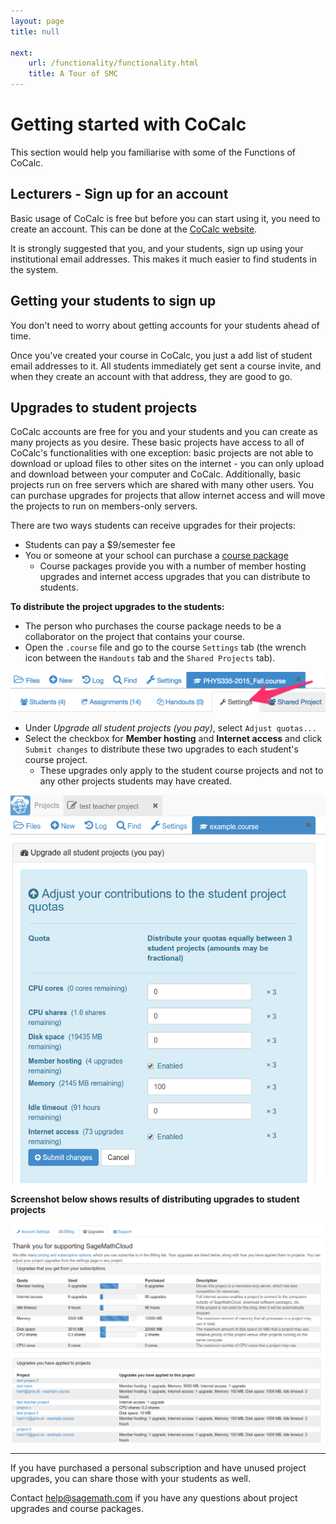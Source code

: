 ```yaml
---
layout: page
title: null

next:
    url: /functionality/functionality.html
    title: A Tour of SMC
---
```

# Getting started with CoCalc
This section would help you familiarise with some of the Functions of CoCalc.

## Lecturers - Sign up for an account

Basic usage of CoCalc is free but before you can start using it, you need to create an account. This can be done at the [CoCalc website](https://cocalc.com/).

It is strongly suggested that you, and your students, sign up using your institutional email addresses.
This makes it much easier to find students in the system.

## Getting your students to sign up

You don't need to worry about getting accounts for your students ahead of time.

Once you've created your course in CoCalc, you just a add list of student email addresses to it. All students immediately get sent a course invite, and when they create an account with that address, they are good to go.

## Upgrades to student projects

CoCalc accounts are free for you and your students and you can create as many projects as you desire.  These basic projects have access to all of CoCalc's functionalities with one exception: basic projects are not able to download or upload files to other sites on the internet - you can only upload and download between your computer and CoCalc.  Additionally, basic projects run on free servers which are shared with many other users.  You can purchase upgrades for projects that allow internet access and will move the projects to run on members-only servers.

There are two ways students can receive upgrades for their projects:
- Students can pay a \$9/semester fee
- You or someone at your school can purchase a [course package](https://cocalc.com/policies/pricing.html)
    - Course packages provide you with a number of member hosting upgrades and internet access upgrades that you can distribute to students.

**To distribute the project upgrades to the students:**
- The person who purchases the course package needs to be a collaborator on the project that contains your course.
- Open the `.course` file and go to the course  `Settings` tab (the wrench icon between the `Handouts` tab and the `Shared Projects` tab).  

![](course_settings_tab.png)

- Under *Upgrade all student projects (you pay)*,  select `Adjust quotas...`
- Select the checkbox for **Member hosting** and **Internet access** and click `Submit changes` to distribute these two upgrades to each student's course project.
    - These upgrades only apply to the student course projects and not to any other projects students may have created.

![](smc-course-upgrades.png)


**Screenshot below shows results of distributing upgrades to student projects**

![](smc-account-upgrades-distributed-student-projects.png)

---

If you have purchased a personal subscription and have unused project upgrades, you can share those with your students as well.

Contact [help@sagemath.com](help@sagemath.com) if you have any questions about project upgrades and course packages.
